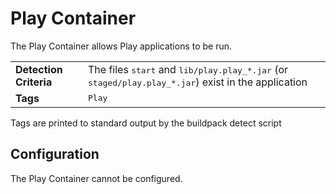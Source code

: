 # Play Container
The Play Container allows Play applications to be run.

<table>
  <tr>
    <td><strong>Detection Criteria</strong></td><td>The files <tt>start</tt> and <tt>lib/play.play_*.jar</tt> (or <tt>staged/play.play_*.jar</tt>) exist in the application</td>
  </tr>
  <tr>
    <td><strong>Tags</strong></td><td><tt>Play</tt></td>
  </tr>
</table>
Tags are printed to standard output by the buildpack detect script

## Configuration
The Play Container cannot be configured.


